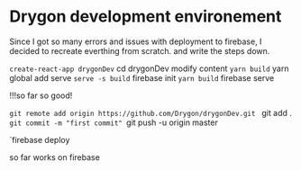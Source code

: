 # Drygon development environement

Since I got so many errors and issues with deployment to firebase, I decided to recreate everthing from scratch. and write the steps down.

` create-react-app drygonDev
` cd drygonDev
modify content
` yarn build
` yarn global add serve
` serve -s build
` firebase init
` yarn build
` firebase serve

!!!so far so good!

`git remote add origin https://github.com/Drygon/drygonDev.git
` git add .
`git commit -m "first commit"
`git push -u origin master

`firebase deploy

so far works on firebase